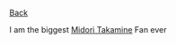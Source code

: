 [Back](/rei)

I am the biggest [Midori Takamine](https://ensemble-stars.fandom.com/wiki/Midori_Takamine) Fan ever